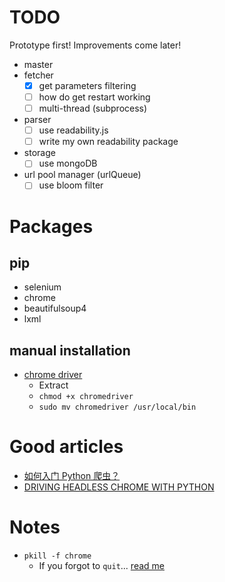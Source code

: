 # TODO

Prototype first! Improvements come later!

* master
* fetcher
    - [x] get parameters filtering
    - [ ] how do get restart working
    - [ ] multi-thread (subprocess)
* parser
    - [ ] use readability.js
    - [ ] write my own readability package
* storage
    - [ ] use mongoDB
* url pool manager (urlQueue)
    - [ ] use bloom filter
 
# Packages

## pip

* selenium
* chrome
* beautifulsoup4
* lxml

## manual installation

* [chrome driver](http://chromedriver.storage.googleapis.com/2.38/chromedriver_linux64.zip)
    * Extract
    * `chmod +x chromedriver` 
    * `sudo mv chromedriver /usr/local/bin`
   
# Good articles

* [如何入门 Python 爬虫？](https://www.zhihu.com/question/20899988)
* [DRIVING HEADLESS CHROME WITH PYTHON](https://duo.com/decipher/driving-headless-chrome-with-python)

# Notes

* `pkill -f chrome`
    * If you forgot to `quit`... [read me](https://stackoverflow.com/questions/15067107/difference-between-webdriver-dispose-close-and-quit?utm_medium=organic&utm_source=google_rich_qa&utm_campaign=google_rich_qa)